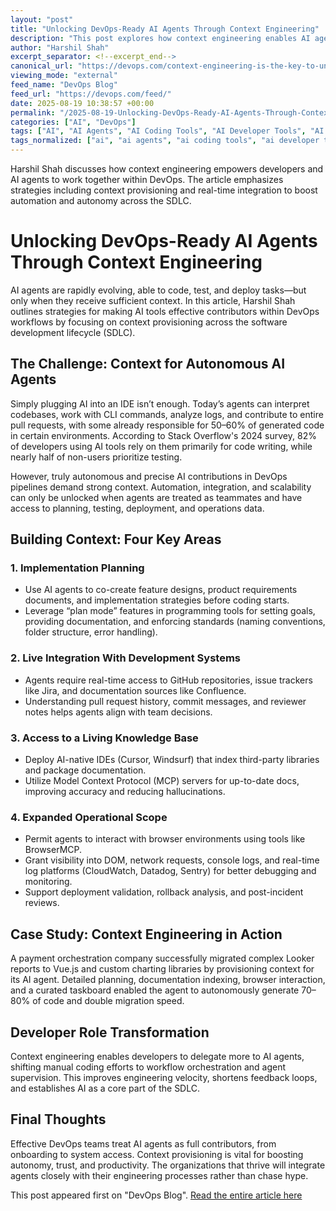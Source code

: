 ```yaml
---
layout: "post"
title: "Unlocking DevOps-Ready AI Agents Through Context Engineering"
description: "This post explores how context engineering enables AI agents to code, test, and deploy effectively across the full software development lifecycle (SDLC) in DevOps workflows. It details strategies to equip AI tools with the proper context for autonomous operation while highlighting the evolving role of developers who supervise and orchestrate intelligent agents. Key topics include implementation planning, live system integration, knowledge base management, operational visibility, and developer workflow shifts in next-generation AI-driven DevOps."
author: "Harshil Shah"
excerpt_separator: <!--excerpt_end-->
canonical_url: "https://devops.com/context-engineering-is-the-key-to-unlocking-ai-agents-in-devops/?utm_source=rss&utm_medium=rss&utm_campaign=context-engineering-is-the-key-to-unlocking-ai-agents-in-devops"
viewing_mode: "external"
feed_name: "DevOps Blog"
feed_url: "https://devops.com/feed/"
date: 2025-08-19 10:38:57 +00:00
permalink: "/2025-08-19-Unlocking-DevOps-Ready-AI-Agents-Through-Context-Engineering.html"
categories: ["AI", "DevOps"]
tags: ["AI", "AI Agents", "AI Coding Tools", "AI Developer Tools", "AI Driven DevOps", "AI IDEs", "AI in DevOps", "AI Powered Development", "AI Software Development", "AI Workflows", "Autonomous Agents", "BrowserMCP", "Business Of DevOps", "CloudWatch", "Confluence", "Context Engineering", "Context Provisioning", "Contributed Content", "Cursor IDE", "Datadog", "Development Workflows", "DevOps", "Devops Automation", "GitHub Integration", "Implementation Planning", "Intelligent Agents", "Jira", "MCP Protocol", "MCP Servers", "Model Context Protocol", "Posts", "SDLC AI", "Sentry", "Social Facebook", "Social LinkedIn", "Social X", "Software Development Lifecycle", "Stack Overflow AI Survey", "Windsurf IDE"]
tags_normalized: ["ai", "ai agents", "ai coding tools", "ai developer tools", "ai driven devops", "ai ides", "ai in devops", "ai powered development", "ai software development", "ai workflows", "autonomous agents", "browsermcp", "business of devops", "cloudwatch", "confluence", "context engineering", "context provisioning", "contributed content", "cursor ide", "datadog", "development workflows", "devops", "devops automation", "github integration", "implementation planning", "intelligent agents", "jira", "mcp protocol", "mcp servers", "model context protocol", "posts", "sdlc ai", "sentry", "social facebook", "social linkedin", "social x", "software development lifecycle", "stack overflow ai survey", "windsurf ide"]
---
```


Harshil Shah discusses how context engineering empowers developers and AI agents to work together within DevOps. The article emphasizes strategies including context provisioning and real-time integration to boost automation and autonomy across the SDLC.<!--excerpt_end-->

# Unlocking DevOps-Ready AI Agents Through Context Engineering

AI agents are rapidly evolving, able to code, test, and deploy tasks—but only when they receive sufficient context. In this article, Harshil Shah outlines strategies for making AI tools effective contributors within DevOps workflows by focusing on context provisioning across the software development lifecycle (SDLC).

## The Challenge: Context for Autonomous AI Agents

Simply plugging AI into an IDE isn’t enough. Today’s agents can interpret codebases, work with CLI commands, analyze logs, and contribute to entire pull requests, with some already responsible for 50–60% of generated code in certain environments. According to Stack Overflow's 2024 survey, 82% of developers using AI tools rely on them primarily for code writing, while nearly half of non-users prioritize testing.

However, truly autonomous and precise AI contributions in DevOps pipelines demand strong context. Automation, integration, and scalability can only be unlocked when agents are treated as teammates and have access to planning, testing, deployment, and operations data.

## Building Context: Four Key Areas

### 1. Implementation Planning

- Use AI agents to co-create feature designs, product requirements documents, and implementation strategies before coding starts.
- Leverage “plan mode” features in programming tools for setting goals, providing documentation, and enforcing standards (naming conventions, folder structure, error handling).

### 2. Live Integration With Development Systems

- Agents require real-time access to GitHub repositories, issue trackers like Jira, and documentation sources like Confluence.
- Understanding pull request history, commit messages, and reviewer notes helps agents align with team decisions.

### 3. Access to a Living Knowledge Base

- Deploy AI-native IDEs (Cursor, Windsurf) that index third-party libraries and package documentation.
- Utilize Model Context Protocol (MCP) servers for up-to-date docs, improving accuracy and reducing hallucinations.

### 4. Expanded Operational Scope

- Permit agents to interact with browser environments using tools like BrowserMCP.
- Grant visibility into DOM, network requests, console logs, and real-time log platforms (CloudWatch, Datadog, Sentry) for better debugging and monitoring.
- Support deployment validation, rollback analysis, and post-incident reviews.

## Case Study: Context Engineering in Action

A payment orchestration company successfully migrated complex Looker reports to Vue.js and custom charting libraries by provisioning context for its AI agent. Detailed planning, documentation indexing, browser interaction, and a curated taskboard enabled the agent to autonomously generate 70–80% of code and double migration speed.

## Developer Role Transformation

Context engineering enables developers to delegate more to AI agents, shifting manual coding efforts to workflow orchestration and agent supervision. This improves engineering velocity, shortens feedback loops, and establishes AI as a core part of the SDLC.

## Final Thoughts

Effective DevOps teams treat AI agents as full contributors, from onboarding to system access. Context provisioning is vital for boosting autonomy, trust, and productivity. The organizations that thrive will integrate agents closely with their engineering processes rather than chase hype.

This post appeared first on "DevOps Blog". [Read the entire article here](https://devops.com/context-engineering-is-the-key-to-unlocking-ai-agents-in-devops/?utm_source=rss&utm_medium=rss&utm_campaign=context-engineering-is-the-key-to-unlocking-ai-agents-in-devops)
